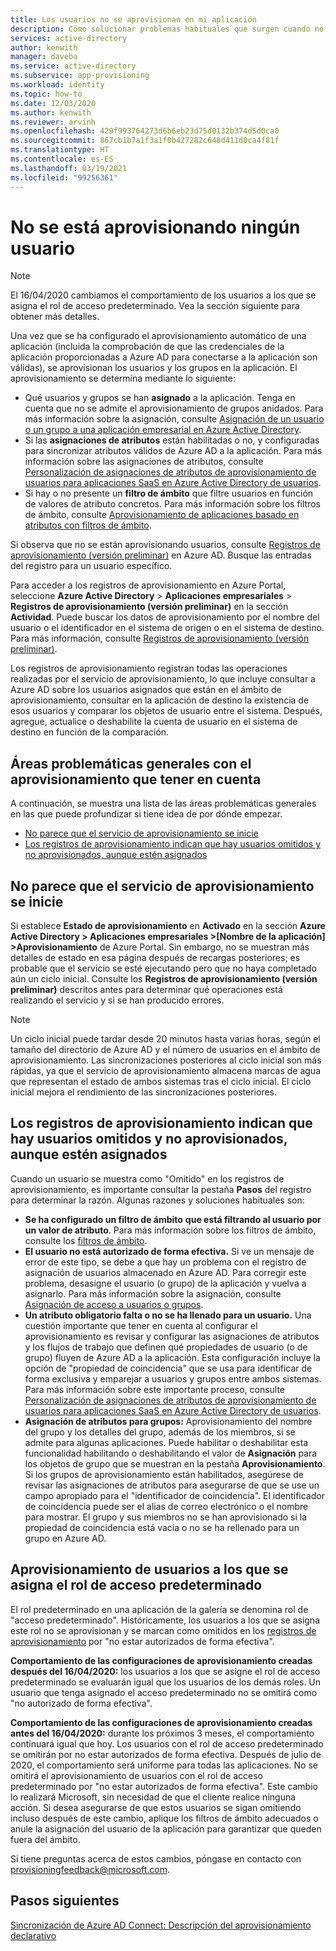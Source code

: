 ```yaml
---
title: Los usuarios no se aprovisionan en mi aplicación
description: Cómo solucionar problemas habituales que surgen cuando no se ve aparecer a usuarios en una aplicación de la galería de Azure AD que ha configurado para el aprovisionamiento de usuarios con Azure AD
services: active-directory
author: kenwith
manager: daveba
ms.service: active-directory
ms.subservice: app-provisioning
ms.workload: identity
ms.topic: how-to
ms.date: 12/03/2020
ms.author: kenwith
ms.reviewer: arvinh
ms.openlocfilehash: 429f993764273d6b6eb23d75d0132b374d5d0ca0
ms.sourcegitcommit: 867cb1b7a1f3a1f0b427282c648d411d0ca4f81f
ms.translationtype: HT
ms.contentlocale: es-ES
ms.lasthandoff: 03/19/2021
ms.locfileid: "99256361"
---
```

# <a name="no-users-are-being-provisioned"></a>No se está aprovisionando ningún usuario 
>[!NOTE]
>El 16/04/2020 cambiamos el comportamiento de los usuarios a los que se asigna el rol de acceso predeterminado. Vea la sección siguiente para obtener más detalles. 
>
Una vez que se ha configurado el aprovisionamiento automático de una aplicación (incluida la comprobación de que las credenciales de la aplicación proporcionadas a Azure AD para conectarse a la aplicación son válidas), se aprovisionan los usuarios y los grupos en la aplicación. El aprovisionamiento se determina mediante lo siguiente:

-   Qué usuarios y grupos se han **asignado** a la aplicación. Tenga en cuenta que no se admite el aprovisionamiento de grupos anidados. Para más información sobre la asignación, consulte [Asignación de un usuario o un grupo a una aplicación empresarial en Azure Active Directory](../manage-apps/assign-user-or-group-access-portal.md).
-   Si las **asignaciones de atributos** están habilitadas o no, y configuradas para sincronizar atributos válidos de Azure AD a la aplicación. Para más información sobre las asignaciones de atributos, consulte [Personalización de asignaciones de atributos de aprovisionamiento de usuarios para aplicaciones SaaS en Azure Active Directory de usuarios](customize-application-attributes.md).
-   Si hay o no presente un **filtro de ámbito** que filtre usuarios en función de valores de atributo concretos. Para más información sobre los filtros de ámbito, consulte [Aprovisionamiento de aplicaciones basado en atributos con filtros de ámbito](../app-provisioning/define-conditional-rules-for-provisioning-user-accounts.md).
  
  
Si observa que no se están aprovisionando usuarios, consulte [Registros de aprovisionamiento (versión preliminar)](../reports-monitoring/concept-provisioning-logs.md?context=azure/active-directory/manage-apps/context/manage-apps-context) en Azure AD. Busque las entradas del registro para un usuario específico.

Para acceder a los registros de aprovisionamiento en Azure Portal, seleccione **Azure Active Directory** &gt; **Aplicaciones empresariales** &gt; **Registros de aprovisionamiento (versión preliminar)** en la sección **Actividad**. Puede buscar los datos de aprovisionamiento por el nombre del usuario o el identificador en el sistema de origen o en el sistema de destino. Para más información, consulte [Registros de aprovisionamiento (versión preliminar)](../reports-monitoring/concept-provisioning-logs.md?context=azure/active-directory/manage-apps/context/manage-apps-context). 

Los registros de aprovisionamiento registran todas las operaciones realizadas por el servicio de aprovisionamiento, lo que incluye consultar a Azure AD sobre los usuarios asignados que están en el ámbito de aprovisionamiento, consultar en la aplicación de destino la existencia de esos usuarios y comparar los objetos de usuario entre el sistema. Después, agregue, actualice o deshabilite la cuenta de usuario en el sistema de destino en función de la comparación.

## <a name="general-problem-areas-with-provisioning-to-consider"></a>Áreas problemáticas generales con el aprovisionamiento que tener en cuenta
A continuación, se muestra una lista de las áreas problemáticas generales en las que puede profundizar si tiene idea de por dónde empezar.

- [No parece que el servicio de aprovisionamiento se inicie](#provisioning-service-does-not-appear-to-start)
- [Los registros de aprovisionamiento indican que hay usuarios omitidos y no aprovisionados, aunque estén asignados](#provisioning-logs-say-users-are-skipped-and-not-provisioned-even-though-they-are-assigned)

## <a name="provisioning-service-does-not-appear-to-start"></a>No parece que el servicio de aprovisionamiento se inicie
Si establece **Estado de aprovisionamiento** en **Activado** en la sección **Azure Active Directory &gt; Aplicaciones empresariales &gt;\[Nombre de la aplicación\] &gt;Aprovisionamiento** de Azure Portal. Sin embargo, no se muestran más detalles de estado en esa página después de recargas posteriores; es probable que el servicio se esté ejecutando pero que no haya completado aún un ciclo inicial. Consulte los **Registros de aprovisionamiento (versión preliminar)** descritos antes para determinar qué operaciones está realizando el servicio y si se han producido errores.

>[!NOTE]
>Un ciclo inicial puede tardar desde 20 minutos hasta varias horas, según el tamaño del directorio de Azure AD y el número de usuarios en el ámbito de aprovisionamiento. Las sincronizaciones posteriores al ciclo inicial son más rápidas, ya que el servicio de aprovisionamiento almacena marcas de agua que representan el estado de ambos sistemas tras el ciclo inicial. El ciclo inicial mejora el rendimiento de las sincronizaciones posteriores.
>


## <a name="provisioning-logs-say-users-are-skipped-and-not-provisioned-even-though-they-are-assigned"></a>Los registros de aprovisionamiento indican que hay usuarios omitidos y no aprovisionados, aunque estén asignados

Cuando un usuario se muestra como "Omitido" en los registros de aprovisionamiento, es importante consultar la pestaña **Pasos** del registro para determinar la razón. Algunas razones y soluciones habituales son:

- **Se ha configurado un filtro de ámbito** **que está filtrando al usuario por un valor de atributo**. Para más información sobre los filtros de ámbito, consulte los [filtros de ámbito](../app-provisioning/define-conditional-rules-for-provisioning-user-accounts.md).
- **El usuario no está autorizado de forma efectiva.** Si ve un mensaje de error de este tipo, se debe a que hay un problema con el registro de asignación de usuarios almacenado en Azure AD. Para corregir este problema, desasigne el usuario (o grupo) de la aplicación y vuelva a asignarlo. Para más información sobre la asignación, consulte [Asignación de acceso a usuarios o grupos](../manage-apps/assign-user-or-group-access-portal.md).
- **Un atributo obligatorio falta o no se ha llenado para un usuario.** Una cuestión importante que tener en cuenta al configurar el aprovisionamiento es revisar y configurar las asignaciones de atributos y los flujos de trabajo que definen qué propiedades de usuario (o de grupo) fluyen de Azure AD a la aplicación. Esta configuración incluye la opción de "propiedad de coincidencia" que se usa para identificar de forma exclusiva y emparejar a usuarios y grupos entre ambos sistemas. Para más información sobre este importante proceso, consulte [Personalización de asignaciones de atributos de aprovisionamiento de usuarios para aplicaciones SaaS en Azure Active Directory de usuarios](customize-application-attributes.md).
- **Asignación de atributos para grupos:** Aprovisionamiento del nombre del grupo y los detalles del grupo, además de los miembros, si se admite para algunas aplicaciones. Puede habilitar o deshabilitar esta funcionalidad habilitando o deshabilitando el valor de **Asignación** para los objetos de grupo que se muestran en la pestaña **Aprovisionamiento**. Si los grupos de aprovisionamiento están habilitados, asegúrese de revisar las asignaciones de atributos para asegurarse de que se use un campo apropiado para el "identificador de coincidencia". El identificador de coincidencia puede ser el alias de correo electrónico o el nombre para mostrar. El grupo y sus miembros no se han aprovisionado si la propiedad de coincidencia está vacía o no se ha rellenado para un grupo en Azure AD.
## <a name="provisioning-users-assigned-to-the-default-access-role"></a>Aprovisionamiento de usuarios a los que se asigna el rol de acceso predeterminado
El rol predeterminado en una aplicación de la galería se denomina rol de "acceso predeterminado". Históricamente, los usuarios a los que se asigna este rol no se aprovisionan y se marcan como omitidos en los [registros de aprovisionamiento](../reports-monitoring/concept-provisioning-logs.md) por "no estar autorizados de forma efectiva". 

**Comportamiento de las configuraciones de aprovisionamiento creadas después del 16/04/2020:** los usuarios a los que se asigne el rol de acceso predeterminado se evaluarán igual que los usuarios de los demás roles. Un usuario que tenga asignado el acceso predeterminado no se omitirá como "no autorizado de forma efectiva". 

**Comportamiento de las configuraciones de aprovisionamiento creadas antes del 16/04/2020:** durante los próximos 3 meses, el comportamiento continuará igual que hoy. Los usuarios con el rol de acceso predeterminado se omitirán por no estar autorizados de forma efectiva. Después de julio de 2020, el comportamiento será uniforme para todas las aplicaciones. No se omitirá el aprovisionamiento de usuarios con el rol de acceso predeterminado por "no estar autorizados de forma efectiva". Este cambio lo realizará Microsoft, sin necesidad de que el cliente realice ninguna acción. Si desea asegurarse de que estos usuarios se sigan omitiendo incluso después de este cambio, aplique los filtros de ámbito adecuados o anule la asignación del usuario de la aplicación para garantizar que queden fuera del ámbito.  

Si tiene preguntas acerca de estos cambios, póngase en contacto con provisioningfeedback@microsoft.com.
## <a name="next-steps"></a>Pasos siguientes

[Sincronización de Azure AD Connect: Descripción del aprovisionamiento declarativo](../hybrid/concept-azure-ad-connect-sync-declarative-provisioning.md)
